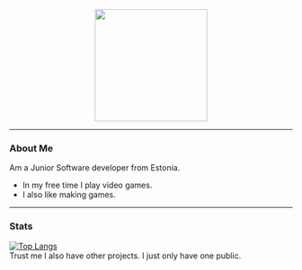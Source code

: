 <div id="header" align="center">
  <img src="https://github.com/user-attachments/assets/1f7d950a-6334-49b8-9dc1-c9a0651fed6c" width="200"/>
</div>

---
### About Me
Am a Junior Software developer from Estonia.
- In my free time I play video games.
- I also like making games.
---
### Stats
[![Top Langs](https://github-readme-stats.vercel.app/api/top-langs/?username=Pizzaold&layout=compact&theme=dark&bg_color=0d1117&border_color=FF6600&text_color=ffffff)](https://github.com/anuraghazra/github-readme-stats)<br>
Trust me I also have other projects. I just only have one public.

<!--
**Pizzaold/Pizzaold** is a ✨ _special_ ✨ repository because its `README.md` (this file) appears on your GitHub profile.

Here are some ideas to get you started:

- 🔭 I’m currently working on ...
- 🌱 I’m currently learning ...
- 👯 I’m looking to collaborate on ...
- 🤔 I’m looking for help with ...
- 💬 Ask me about ...
- 📫 How to reach me: ...
- 😄 Pronouns: ...
- ⚡ Fun fact: ...
-->

